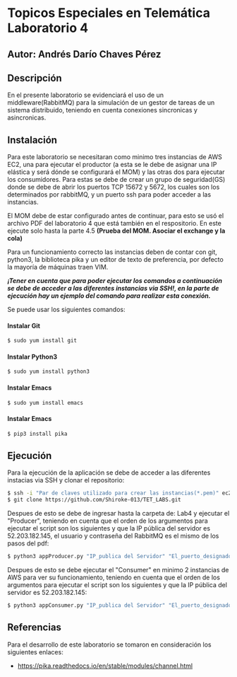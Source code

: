 # Topicos Especiales en Telemática Laboratorio 4

## Autor: Andrés Darío Chaves Pérez 

## Descripción
En el presente laboratorio se evidenciará el uso de un middleware(RabbitMQ) para la simulación de un gestor de tareas de un sistema distribuido, teniendo en cuenta conexiones sincronicas y asincronicas.

## Instalación
Para este laboratorio se necesitaran como minimo tres instancias de AWS EC2, una para ejecutar el productor (a esta se le debe de asignar una IP elástica y será dónde se configurará el MOM) y las otras dos para ejecutar los consumidores. Para estas se debe de crear un grupo de seguridad(GS) donde se debe de abrir los puertos TCP 15672 y 5672, los cuales son los determinados por rabbitMQ, y un puerto ssh para poder acceder a las instancias.

El MOM debe de estar configurado antes de continuar, para esto se usó el archivo PDF del laboratorio 4 que está también en el respositorio. En este ejecute solo hasta la parte 4.5 **(Prueba del MOM. Asociar el exchange y la cola)** 

Para un funcionamiento correcto las instancias deben de contar con git, python3, la biblioteca pika y un editor de texto de preferencia, por defecto la mayoría de máquinas traen VIM.

***¡Tener en cuenta que para poder ejecutar los comandos a continuación se debe de acceder a las diferentes instancias via SSH!, en la parte de ejecución hay un ejemplo del comando para realizar esta conexión.***

Se puede usar los siguientes comandos:

#### Instalar Git
```sh
$ sudo yum install git
```

#### Instalar Python3
```sh
$ sudo yum install python3
```

#### Instalar Emacs
```sh
$ sudo yum install emacs
```

#### Instalar Emacs
```sh
$ pip3 install pika
```


## Ejecución
Para la ejecución de la aplicación se debe de acceder a las diferentes instacias via SSH y clonar el repositorio:

```sh
$ ssh -i "Par de claves utilizado para crear las instancias(*.pem)" ec2-user@"DNS de IPv4 pública de la instancia"
$ git clone https://github.com/Shiroke-013/TET_LABS.git
```


Despues de esto se debe de ingresar hasta la carpeta de: Lab4 y ejecutar el "Producer", teniendo en cuenta que el orden de los argumentos para ejecutar el script son los siguientes y que la IP pública del servidor es 52.203.182.145, el usuario y contraseña del RabbitMQ es el mismo de los pasos del pdf:

```sh
$ python3 appProducer.py "IP_publica del Servidor" "El_puerto_designado(1313)" "Usuario de RabbitMQ" "Contraseña de RabbitMQ"
```

Despues de esto se debe ejecutar el "Consumer" en minimo 2 instancias de AWS para ver su funcionamiento, teniendo en cuenta que el orden de los argumentos para ejecutar el script son los siguientes y que la IP pública del servidor es 52.203.182.145:
```sh
$ python3 appConsumer.py "IP_publica del Servidor" "El_puerto_designado(1313)" "Usuario de RabbitMQ" "Contraseña de RabbitMQ"
```


## Referencias
Para el desarrollo de este laboratorio se tomaron en consideración los siguientes enlaces:
* https://pika.readthedocs.io/en/stable/modules/channel.html
